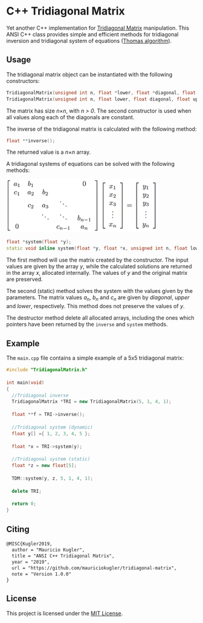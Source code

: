# C++ Tridiagonal Matrix

 Yet another C++ implementation for [Tridiagonal Matrix](https://en.wikipedia.org/wiki/Tridiagonal_matrix) manipulation. This ANSI C++ class provides simple and efficient methods for tridiagonal inversion and tridiagonal system of equations ([Thomas algorithm](https://en.wikipedia.org/wiki/Tridiagonal_matrix_algorithm)). 
 
## Usage

The tridiagonal matrix object can be instantiated with the following constructors:

```C++
TridiagonalMatrix(unsigned int n, float *lower, float *diagonal, float *upper);
TridiagonalMatrix(unsigned int n, float lower, float diagonal, float upper);
```

The matrix has size *n*&#215;*n*, with *n > 0*. The second constructor is used when all values along each of the diagonals are constant.

The inverse of the tridiagonal matrix is calculated with the following method:

```C++
float **inverse();
```

The returned value is a *n*&#215;*n* array.

A tridiagonal systems of equations can be solved with the following methods:

<img src="tridiagonal.png" alt="drawing" width="400"/>

```C++
float *system(float *y);
static void inline system(float *y, float *x, unsigned int n, float lower, float diagonal, float upper);
```

The first method will use the matrix created by the constructor. The input values are given by the array *y*, while the calculated solutions are returned in the array *x*, allocated internally. The values of *y* and the original matrix are preserved.

The second (static) method solves the system with the values given by the parameters. The matrix values *a<sub>n<sub>*, *b<sub>n<sub>* and *c<sub>n<sub>* are given by *diagonal*, *upper* and *lower*, respectively. This method does not preserve the values of *y*.

The destructor method delete all allocated arrays, including the ones which pointers have been returned by the `inverse` and `system` methods.  

## Example

The `main.cpp` file contains a simple example of a 5x5 tridiagonal matrix:

```C++
#include "TridiagonalMatrix.h"

int main(void)
{
  //Tridiagonal inverse
  TridiagonalMatrix *TRI = new TridiagonalMatrix(5, 1, 4, 1);

  float **f = TRI->inverse();

  //Tridiagonal system (dynamic)
  float y[] ={ 1, 2, 3, 4, 5 };

  float *x = TRI->system(y);

  //Tridiagonal system (static)
  float *z = new float[5];

  TDM::system(y, z, 5, 1, 4, 1);

  delete TRI;

  return 0;
}
```

## Citing

```TeX
@MISC{Kugler2019,
  author = "Mauricio Kugler",
  title = "ANSI C++ Tridiagonal Matrix",
  year = "2019",
  url = "https://github.com/mauriciokugler/tridiagonal-matrix",
  note = "Version 1.0.0"
}
```

## License

This project is licensed under the [MIT License](LICENSE).

